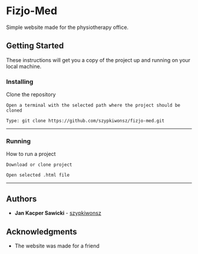 # Fizjo-Med

Simple website made for the physiotherapy office.

## Getting Started

These instructions will get you a copy of the project up and running on your local machine.
### Installing

Clone the repository

```
Open a terminal with the selected path where the project should be cloned
```
```
Type: git clone https://github.com/szypkiwonsz/fizjo-med.git
```
---
### Running

How to run a project

```
Download or clone project
```
```
Open selected .html file
```
---
## Authors

* **Jan Kacper Sawicki** - [szypkiwonsz](https://github.com/szypkiwonsz)

## Acknowledgments

* The website was made for a friend
